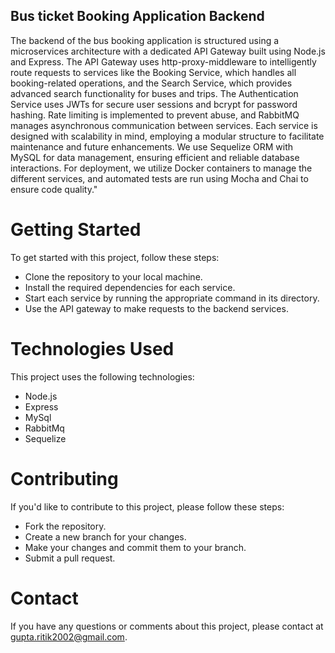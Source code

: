 ﻿## Bus ticket Booking Application Backend

The backend of the bus booking application is structured using a microservices architecture with a dedicated API Gateway built using Node.js and Express. The API Gateway uses http-proxy-middleware to intelligently route requests to services like the Booking Service, which handles all booking-related operations, and the Search Service, which provides advanced search functionality for buses and trips. The Authentication Service uses JWTs for secure user sessions and bcrypt for password hashing. Rate limiting is implemented to prevent abuse, and RabbitMQ manages asynchronous communication between services. Each service is designed with scalability in mind, employing a modular structure to facilitate maintenance and future enhancements. We use Sequelize ORM with MySQL for data management, ensuring efficient and reliable database interactions. For deployment, we utilize Docker containers to manage the different services, and automated tests are run using Mocha and Chai to ensure code quality."


# Getting Started

To get started with this project, follow these steps:

- Clone the repository to your local machine.
- Install the required dependencies for each service.
- Start each service by running the appropriate command in its directory.
- Use the API gateway to make requests to the backend services.
# Technologies Used

This project uses the following technologies:

- Node.js
- Express
- MySql
- RabbitMq
- Sequelize

# Contributing
If you'd like to contribute to this project, please follow these steps:

- Fork the repository.
- Create a new branch for your changes.
- Make your changes and commit them to your branch.
- Submit a pull request.
  
# Contact
If you have any questions or comments about this project, please contact at gupta.ritik2002@gmail.com.
